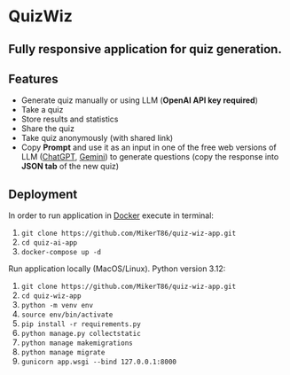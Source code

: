 # QuizWiz

## Fully responsive application for quiz generation. 

## Features
- Generate quiz manually or using LLM (**OpenAI API key required**)
- Take a quiz
- Store results and statistics
- Share the quiz
- Take quiz anonymously (with shared link)
- Copy **Prompt** and use it as an input in one of the free web versions of LLM ([ChatGPT](https://chat.openai.com/), [Gemini](https://gemini.google.com/)) to generate questions (copy the response into **JSON tab** of the new quiz)

## Deployment
In order to run application in [Docker](docker.com) execute in terminal:
1. ```git clone https://github.com/MikerT86/quiz-wiz-app.git```
2. ```cd quiz-ai-app```
4. ```docker-compose up -d```

Run application locally (MacOS/Linux). Python version 3.12:
1. ```git clone https://github.com/MikerT86/quiz-wiz-app.git```
2. ```cd quiz-wiz-app```
3. ```python -m venv env```
4. ```source env/bin/activate```
5. ```pip install -r requirements.py```
6. ```python manage.py collectstatic```
7. ```python manage makemigrations```
8. ```python manage migrate```
9. ```gunicorn app.wsgi --bind 127.0.0.1:8000```
